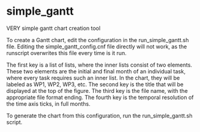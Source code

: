 # simple_gantt
VERY simple gantt chart creation tool

To create a Gantt chart, edit the configuration in the run_simple_gantt.sh file.
Editing the simple_gantt_config.cnf file directly will not work, as the runscript overwrites this file every time is it run.

The first key is a list of lists, where the inner lists consist of two elements. These two elements are the initial and final
month of an individual task, where every task requires such an inner list. In the chart, they will be labeled as WP1, WP2, WP3, etc.
The second key is the title that will be displayed at the top of the figure.
The third key is the file name, with the appropriate file format ending.
The fourth key is the temporal resolution of the time axis ticks, in full months.

To generate the chart from this configuration, run the run_simple_gantt.sh script.
